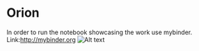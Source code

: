 # Orion
In order to run the notebook showcasing the work use mybinder.
Link:http://mybinder.org
![Alt text](https://raw.github.com/naoufal51/Orion/code/logo_orion.png?raw=true "Optional Title")
